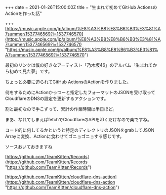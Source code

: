 +++
date = 2021-01-26T15:00:00Z
title = "生まれて初めてGitHub ActionsのActionを作った話"

+++
[https://music.apple.com/jp/album/%E8%A3%B8%E8%B6%B3%E3%81%A7summer/1537746569?i=1537746570](https://music.apple.com/jp/album/%E8%A3%B8%E8%B6%B3%E3%81%A7summer/1537746569?i=1537746570 "https://music.apple.com/jp/album/%E8%A3%B8%E8%B6%B3%E3%81%A7summer/1537746569?i=1537746570")

最初のリンクは僕の好きなアーティスト「乃木坂46」のアルバム「生まれてから初めて見た夢」です。

ちょっと必要に迫られてGitHub ActionsのActionを作りました。

何をするためにActionかっつーと指定したフォーマットのJSONを受け取ってCloudflareのDNSの設定を更新するアクションです。

割と最初なので手こずって、累計の作業時間は半日ほど。

まあ、なれてしまえばfetchでCloudflareのAPIを叩くだけなので楽ですね。

コード的に何してるかというと特定のディレクトリのJSONをgrabしてJSON Arrayに変換、Actionに食わせてゴニョゴニョする感じです。

ソースおいておきますね

[https://github.com/TeamKitten/Records](https://github.com/TeamKitten/Records "https://github.com/TeamKitten/Records")

[https://github.com/TeamKitten/cloudflare-dns-action](https://github.com/TeamKitten/cloudflare-dns-action "https://github.com/TeamKitten/cloudflare-dns-action")